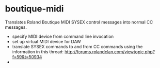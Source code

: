 # boutique-midi
Translates Roland Boutique MIDI SYSEX control messages into normal CC messages.

* specify MIDI device from command line invocation
* set up virtual MIDI device for DAW
* translate SYSEX commands to and from CC commands using the information in this thread: http://forums.rolandclan.com/viewtopic.php?f=59&t=50934
* 

